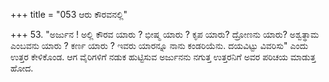 +++
title = "053 ಆರು ಕೌರವನಲ್ಲಿ"

+++
53. "ಅರ್ಜುನ ! ಅಲ್ಲಿ ಕೌರವ ಯಾರು ? ಭೀಷ್ಮ ಯಾರು ? ಕೃಪ ಯಾರು? ದ್ರೋಣನು ಯಾರು? ಅಶ್ವತ್ಥಾಮ ಎಂಬವನು ಯಾರು ? ಕರ್ಣ ಯಾರು ? ಇವರು ಯಾರನ್ನೂ ನಾನು ಕಂಡರಿಯೆನು. ದಯವಿಟ್ಟು ವಿವರಿಸು" ಎಂದು ಉತ್ತರ  ಕೇಳಿಕೊಂಡ. ಆಗ ವೈರಿಗಳಿಗೆ ನಡುಕ ಹುಟ್ಟಿಸುವ ಅರ್ಜುನನು ನಗುತ್ತ ಉತ್ತರನಿಗೆ ಅವರ ಪರಿಚಯ ಮಾಡುತ್ತ ಹೋದ.